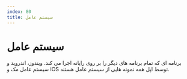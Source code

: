 ```yaml
---
index: 80
title: سیستم عامل
---
```

# سیستم عامل

برنامه ای که تمام برنامه های دیگر را بر روی رایانه اجرا می کند. ویندوز، اندروید و سیستم عامل مک و iOS توسط اپل همه نمونه هایی از سیستم عامل هستند.